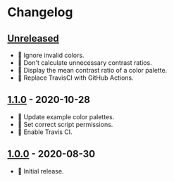# Changelog

## [Unreleased]

- :rocket: Ignore invalid colors.
- :rocket: Don't calculate unnecessary contrast ratios.
- :rocket: Display the mean contrast ratio of a color palette.
- :hammer: Replace TravisCI with GitHub Actions.

## [1.1.0] - 2020-10-28

- :gem: Update example color palettes.
- :bug: Set correct script permissions.
- :hammer: Enable Travis CI.

## [1.0.0] - 2020-08-30

- :tada: Initial release.

[Unreleased]: https://github.com/darekkay/a11y-contrast/compare/1.1.0...HEAD
[1.1.0]: https://github.com/darekkay/a11y-contrast/compare/1.0.0...1.1.0
[1.0.0]: https://github.com/darekkay/a11y-contrast/releases/tag/1.0.0
